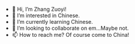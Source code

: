 - 👋 Hi, I’m Zhang Zuoyi!
- 👀 I’m interested in Chinese.
- 🌱 I’m currently learning Chinese.
- 💞️ I’m looking to collaborate on em...Maybe not.
- 📫 How to reach me? Of course come to China!

<!---
Zhangzuoyi666/Zhangzuoyi666 is a ✨ special ✨ repository because its `README.md` (this file) appears on your GitHub profile.
You can click the Preview link to take a look at your changes.
--->
